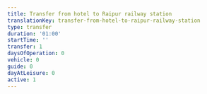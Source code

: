 ```yaml
---
title: Transfer from hotel to Raipur railway station
translationKey: transfer-from-hotel-to-raipur-railway-station
type: transfer
duration: '01:00'
startTime: ''
transfer: 1
daysOfOperation: 0
vehicle: 0
guide: 0
dayAtLeisure: 0
active: 1
---
```

